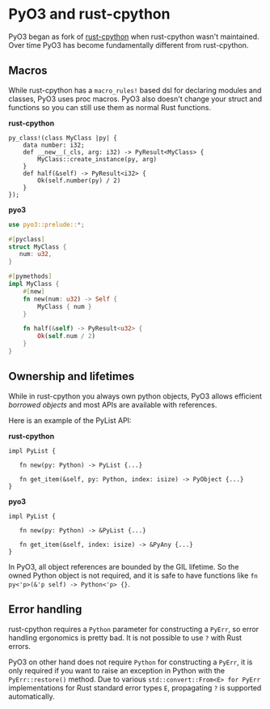 # PyO3 and rust-cpython

PyO3 began as fork of [rust-cpython](https://github.com/dgrunwald/rust-cpython) when rust-cpython wasn't maintained. Over time PyO3 has become fundamentally different from rust-cpython.

## Macros

While rust-cpython has a `macro_rules!` based dsl for declaring modules and classes, PyO3 uses proc macros. PyO3 also doesn't change your struct and functions so you can still use them as normal Rust functions.

**rust-cpython**

```rust,ignore
py_class!(class MyClass |py| {
    data number: i32;
    def __new__(_cls, arg: i32) -> PyResult<MyClass> {
        MyClass::create_instance(py, arg)
    }
    def half(&self) -> PyResult<i32> {
        Ok(self.number(py) / 2)
    }
});
```

**pyo3**

```rust
use pyo3::prelude::*;

#[pyclass]
struct MyClass {
   num: u32,
}

#[pymethods]
impl MyClass {
    #[new]
    fn new(num: u32) -> Self {
        MyClass { num }
    }

    fn half(&self) -> PyResult<u32> {
        Ok(self.num / 2)
    }
}
```

## Ownership and lifetimes

While in rust-cpython you always own python objects, PyO3 allows efficient *borrowed objects*
and most APIs are available with references.

Here is an example of the PyList API:

**rust-cpython**

```rust,ignore
impl PyList {

   fn new(py: Python) -> PyList {...}

   fn get_item(&self, py: Python, index: isize) -> PyObject {...}
}
```

**pyo3**

```rust,ignore
impl PyList {

   fn new(py: Python) -> &PyList {...}

   fn get_item(&self, index: isize) -> &PyAny {...}
}
```

In PyO3, all object references are bounded by the GIL lifetime.
So the owned Python object is not required, and it is safe to have functions like `fn py<'p>(&'p self) -> Python<'p> {}`.

## Error handling

rust-cpython requires a `Python` parameter for constructing a `PyErr`, so error handling ergonomics is pretty bad. It is not possible to use `?` with Rust errors.

PyO3 on other hand does not require `Python` for constructing a `PyErr`, it is only required if you want to raise an exception in Python with the `PyErr::restore()` method. Due to various `std::convert::From<E> for PyErr` implementations for Rust standard error types `E`, propagating `?` is supported automatically.
